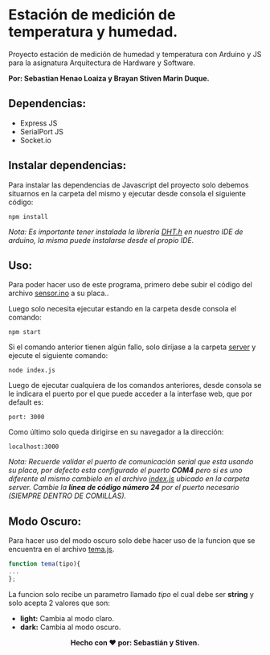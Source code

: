 # Estación de medición de temperatura y humedad.
Proyecto estación de medición de humedad y temperatura con Arduino y JS para la asignatura Arquitectura de Hardware y Software.

**Por: Sebastian Henao Loaiza y Brayan Stiven Marin Duque.**

## Dependencias:
- Express JS
- SerialPort JS
- Socket.io

## Instalar dependencias:
Para instalar las dependencias de Javascript del proyecto solo debemos situarnos en la carpeta del mismo y ejecutar desde consola el siguiente código:
```
npm install
```

*Nota: Es importante tener instalada la librería [DHT.h](https://github.com/adafruit/DHT-sensor-library) en nuestro IDE de arduino, la misma puede instalarse desde el propio IDE.*

## Uso:
Para poder hacer uso de este programa, primero debe subir el código del archivo [sensor.ino](/sensor.ino) a su placa..

Luego solo necesita ejecutar estando en la carpeta desde consola el comando:
```
npm start
```

Si el comando anterior tienen algún fallo, solo diríjase a la carpeta [server](/server) y ejecute el siguiente comando:
```
node index.js
```

Luego de ejecutar cualquiera de los comandos anteriores, desde consola se le indicara el puerto por el que puede acceder a la interfase web, que por default es:
```
port: 3000
```

Como último solo queda dirigirse en su navegador a la dirección:
```
localhost:3000
```

*Nota: Recuerde validar el puerto de comunicación serial que esta usando su placa, por defecto esta configurado el puerto **COM4** pero si es uno diferente al mismo cambielo en el archivo [index.js](/server/index.js) ubicado en la carpeta server. Cambie la **línea de código número 24** por el puerto necesario (SIEMPRE DENTRO DE COMILLAS).*

## Modo Oscuro:
Para hacer uso del modo oscuro solo debe hacer uso de la funcion que se encuentra en el archivo [tema.js](/server/public/js/tema.js). 
```javascript
function tema(tipo){
...
};
```

La funcion solo recibe un parametro llamado *tipo* el cual debe ser **string** y solo acepta 2 valores que son:

- **light:** Cambia al modo claro.
- **dark:** Cambia al modo oscuro.

<p align="center">
  <b>Hecho con ❤️ por: Sebastián y Stiven. </b>
</p>

